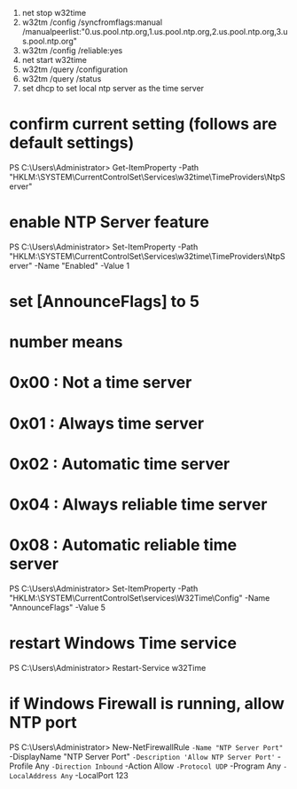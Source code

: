 1. net stop w32time
2. w32tm /config /syncfromflags:manual /manualpeerlist:"0.us.pool.ntp.org,1.us.pool.ntp.org,2.us.pool.ntp.org,3.us.pool.ntp.org"
3. w32tm /config /reliable:yes
4. net start w32time
5. w32tm /query /configuration
6. w32tm /query /status
7. set dhcp to set local ntp server as the time server


# confirm current setting (follows are default settings)
PS C:\Users\Administrator> Get-ItemProperty -Path "HKLM:\SYSTEM\CurrentControlSet\Services\w32time\TimeProviders\NtpServer" 

# enable NTP Server feature
PS C:\Users\Administrator> Set-ItemProperty -Path "HKLM:\SYSTEM\CurrentControlSet\Services\w32time\TimeProviders\NtpServer" -Name "Enabled" -Value 1 

# set [AnnounceFlags] to 5
# number means
# 0x00 : Not a time server
# 0x01 : Always time server
# 0x02 : Automatic time server
# 0x04 : Always reliable time server
# 0x08 : Automatic reliable time server
PS C:\Users\Administrator> Set-ItemProperty -Path "HKLM:\SYSTEM\CurrentControlSet\services\W32Time\Config" -Name "AnnounceFlags" -Value 5 

# restart Windows Time service
PS C:\Users\Administrator> Restart-Service w32Time 

# if Windows Firewall is running, allow NTP port
PS C:\Users\Administrator> New-NetFirewallRule `
-Name "NTP Server Port" `
-DisplayName "NTP Server Port" `
-Description 'Allow NTP Server Port' `
-Profile Any `
-Direction Inbound `
-Action Allow `
-Protocol UDP `
-Program Any `
-LocalAddress Any `
-LocalPort 123 

